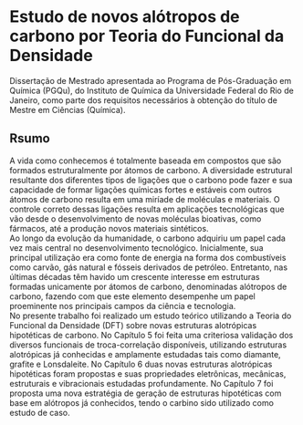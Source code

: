 # Estudo de novos alótropos de carbono por Teoria do Funcional da Densidade

Dissertação de Mestrado apresentada ao Programa de Pós-Graduação em Química (PGQu), do Instituto de Química da Universidade Federal do Rio de Janeiro, como parte dos requisitos necessários à obtenção do título de Mestre em Ciências (Química).

## Rsumo

A vida como conhecemos é totalmente baseada em compostos que são formados estruturalmente por átomos de carbono. A diversidade estrutural resultante dos diferentes tipos de ligações que o carbono pode fazer e sua capacidade de formar ligações químicas fortes e estáveis com outros átomos de carbono resulta em uma miríade de moléculas e materiais. O controle correto dessas ligações resulta em aplicações tecnológicas que vão desde o desenvolvimento de novas moléculas bioativas, como fármacos, até a produção novos materiais sintéticos. 	
Ao longo da evolução da humanidade, o carbono adquiriu um papel cada vez mais central no desenvolvimento tecnológico. Inicialmente, sua principal utilização era como fonte de energia na forma dos combustíveis como carvão, gás natural e fósseis derivados de petróleo. Entretanto, nas últimas décadas têm havido um crescente interesse em estruturas formadas unicamente por átomos de carbono, denominadas alótropos de carbono, fazendo com que este elemento desempenhe um papel proeminente nos principais campos da ciência e tecnologia. 	
No presente trabalho foi realizado um estudo teórico utilizando a Teoria do Funcional da Densidade (DFT) sobre novas estruturas alotrópicas hipotéticas de carbono. No Capítulo 5 foi feita uma criteriosa validação dos diversos funcionais de troca-correlação disponíveis, utilizando estruturas alotrópicas já conhecidas e amplamente estudadas tais como diamante, grafite e Lonsdaleite. No Capítulo 6 duas novas estruturas alotrópicas hipotéticas foram propostas e suas propriedades eletrônicas, mecânicas, estruturais e vibracionais estudadas profundamente. No Capítulo 7 foi proposta uma nova estratégia de geração de estruturas hipotéticas com base em alótropos já conhecidos, tendo o carbino sido utilizado como estudo de caso. 

